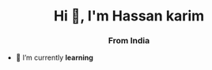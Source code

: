 <h1 align="center">Hi 👋, I'm Hassan karim</h1>
<h3 align="center">From India</h3>

- 🌱 I’m currently **learning**
